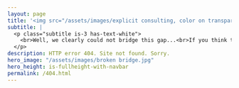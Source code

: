 ```yaml
---
layout: page
title: '<img src="/assets/images/explicit consulting, color on transparent, company and slogan.png" alt="ExplicIT Consulting. We bridge the gap." style="height: 4em; object-fit: contain;"><!--HTML 404-->'
subtitle: |
  <p class="subtitle is-3 has-text-white">
    <br>Well, we clearly could not bridge this gap...<br>If you think that there is an error on our side, please <a href="mailto:set-outlooksignatures@explicitconsulting.at"><button class="button mtrcs-external-link is-link is-normal is-hover has-text-black has-text-weight-bold" style="background-color: lawngreen">let us know</button></a>.<br><br><br><br><br><br>
  </p>
description: HTTP error 404. Site not found. Sorry.
hero_image: "/assets/images/broken bridge.jpg"
hero_height: is-fullheight-with-navbar
permalink: /404.html
---
```



<script>
  (function () {
    const currentURL = window.location.href;
    const lowerCaseURL = currentURL.toLowerCase();

    // Step 1: Normalize to lowercase if needed
    if (currentURL !== lowerCaseURL) {
      location.replace(lowerCaseURL);
      return;
    }

    // Step 2: If on a /de path and this is a 404 page, redirect to non-/de version
    const path = window.location.pathname;
    const search = window.location.search;
    const hash = window.location.hash;

    const isDePath = path.startsWith('/de');

    // This assumes the script runs only on the 404 page
    if (isDePath) {
      const fallbackPath = path.replace(/^\/de/, '') || '/';
      const fallbackURL = fallbackPath + search + hash;

      // Optional: delay to allow 404 page to render briefly
      setTimeout(() => {
        window.location.replace(fallbackURL);
      }, 500);
    }
  })();
</script>
